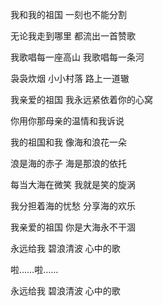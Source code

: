 我和我的祖国 一刻也不能分割

无论我走到哪里 都流出一首赞歌

我歌唱每一座高山 我歌唱每一条河

袅袅炊烟 小小村落 路上一道辙

我亲爱的祖国 我永远紧依着你的心窝

你用你那母亲的温情和我诉说

我的祖国和我 像海和浪花一朵

浪是海的赤子 海是那浪的依托

每当大海在微笑 我就是笑的旋涡

我分担着海的忧愁 分享海的欢乐

我亲爱的祖国 你是大海永不干涸

永远给我 碧浪清波 心中的歌

啦……啦……

永远给我 碧浪清波 心中的歌

